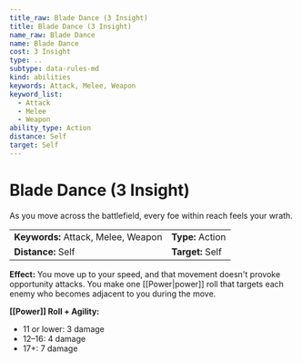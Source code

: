 ```yaml
---
title_raw: Blade Dance (3 Insight)
title: Blade Dance (3 Insight)
name_raw: Blade Dance
name: Blade Dance
cost: 3 Insight
type: ..
subtype: data-rules-md
kind: abilities
keywords: Attack, Melee, Weapon
keyword_list:
  - Attack
  - Melee
  - Weapon
ability_type: Action
distance: Self
target: Self
---
```


# Blade Dance (3 Insight)

As you move across the battlefield, every foe within reach feels your wrath.

|                                     |                  |
| :---------------------------------- | :--------------- |
| **Keywords:** Attack, Melee, Weapon | **Type:** Action |
| **Distance:** Self                  | **Target:** Self |

**Effect:** You move up to your speed, and that movement doesn't provoke opportunity attacks. You make one [[Power|power]] roll that targets each enemy who becomes adjacent to you during the move.

**[[Power]] Roll + Agility:**

- 11 or lower: 3 damage
- 12–16: 4 damage
- 17+: 7 damage
